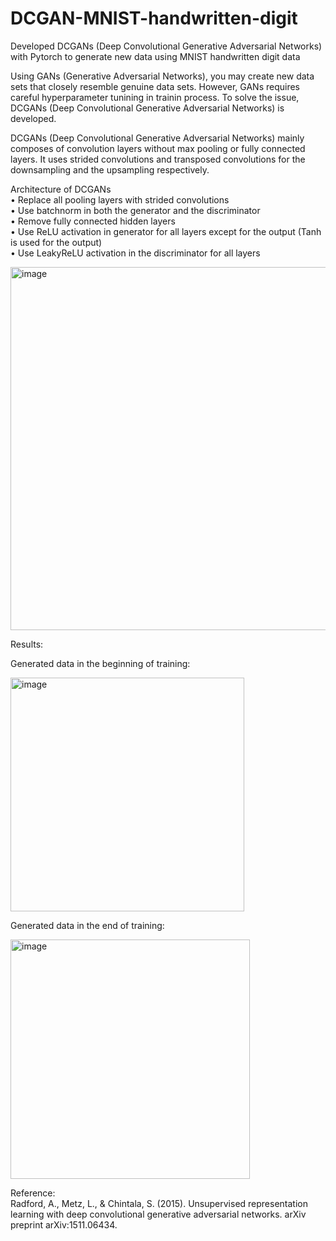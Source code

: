 # DCGAN-MNIST-handwritten-digit
Developed DCGANs (Deep Convolutional Generative Adversarial Networks) with Pytorch to generate new data using MNIST handwritten digit data


Using GANs (Generative Adversarial Networks), you may create new data sets that closely resemble genuine data sets. 
However, GANs requires careful hyperparameter tunining in trainin process.
To solve the issue, DCGANs (Deep Convolutional Generative Adversarial Networks) is developed.   


DCGANs (Deep Convolutional Generative Adversarial Networks) mainly composes of convolution layers without max pooling or fully connected layers. It uses strided convolutions and transposed convolutions for the downsampling and the upsampling respectively.     

Architecture of DCGANs  
• Replace all pooling layers with strided convolutions  
• Use batchnorm in both the generator and the discriminator  
• Remove fully connected hidden layers  
• Use ReLU activation in generator for all layers except for the output (Tanh is used for the output)  
• Use LeakyReLU activation in the discriminator for all layers  

<img width="581" alt="image" src="https://github.com/yy7-f/DCGAN-MNIST-handwritten-digit/assets/76237852/ac4aec20-bf4d-4a39-a85d-eeeb6caac62c">   

Results:

Generated data in the beginning of training:  

<img width="374" alt="image" src="https://github.com/yy7-f/DCGAN-MNIST-handwritten-digit/assets/76237852/a217c0b5-23d7-4324-b241-e1d8534492ec">

Generated data in the end of training:  

<img width="383" alt="image" src="https://github.com/yy7-f/DCGAN-MNIST-handwritten-digit/assets/76237852/f6d066f7-fef8-4cf8-b603-1bc8d1666346">


Reference:  
Radford, A., Metz, L., & Chintala, S. (2015). Unsupervised representation learning with deep convolutional generative adversarial networks. arXiv preprint arXiv:1511.06434.

